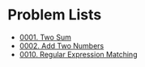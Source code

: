 # Problem Lists

* [0001. Two Sum](0001_TwoSum.md)
* [0002. Add Two Numbers](0002_AddTwoNumbers.md)
* [0010. Regular Expression Matching](0010_RegularMatching.md)
